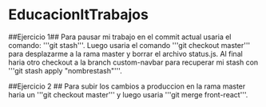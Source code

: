 # EducacionItTrabajos
##Ejercicio 1##
Para pausar mi trabajo en el commit actual usaria el comando: '''git stash'''. Luego usaria el comando '''git checkout master''' para desplazarme a la rama master y borrar el archivo status.js.
Al final haria otro checkout a la branch custom-navbar para recuperar mi stash con '''git stash apply "nombrestash"'''.

##Ejercicio 2 ##
Para subir los cambios a produccion en la rama master haria un '''git checkout master''' y luego usaria '''git merge front-react'''.
